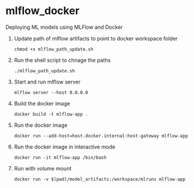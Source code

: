 # mlflow_docker
Deploying ML models using MLFlow and Docker

1. Update path of mlflow artifacts to point to docker workspace folder
    ```
    chmod +x mlflow_path_update.sh 
    ```

2. Run the shell script to chnage the paths

    ```
    ./mlflow_path_update.sh
    ```

3. Start and run mlflow server
   ```
   mlflow server --host 0.0.0.0
   ```

4. Build the docker image
   ```
   docker build -t mlflow-app .
   ```

5. Run the docker image
   ```
   docker run --add-host=host.docker.internal:host-gateway mlflow-app
   ```

6. Run the docker image in interactive mode
   ```
   docker run -it mlflow-app /bin/bash
   ```
7. Run with volume mount
   ```
   docker run -v $(pwd)/model_artifacts:/workspace/mlruns mlflow-app
   ```

